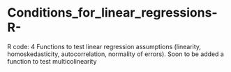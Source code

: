 # Conditions_for_linear_regressions-R-
R code: 4 Functions to test linear regression assumptions (linearity, homoskedasticity, autocorrelation, normality of errors). Soon to be added a function to test multicolinearity
